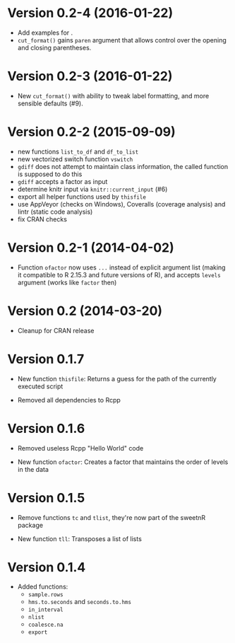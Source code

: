 Version 0.2-4 (2016-01-22)
===

- Add examples for .
- `cut_format()` gains `paren` argument that allows control over the opening and closing parentheses.


Version 0.2-3 (2016-01-22)
===

- New `cut_format()` with ability to tweak label formatting, and more sensible defaults (#9).


Version 0.2-2 (2015-09-09)
===

- new functions `list_to_df` and `df_to_list`
- new vectorized switch function `vswitch`
- `gdiff` does not attempt to maintain class information, the called function is
  supposed to do this
- `gdiff` accepts a factor as input
- determine knitr input via `knitr::current_input` (#6)
- export all helper functions used by `thisfile`
- use AppVeyor (checks on Windows), Coveralls (coverage analysis) and lintr
  (static code analysis)
- fix CRAN checks

Version 0.2-1 (2014-04-02)
===

- Function `ofactor` now uses `...` instead of explicit argument list (making it
  compatible to R 2.15.3 and future versions of R), and accepts `levels`
  argument (works like `factor` then)

Version 0.2 (2014-03-20)
===

- Cleanup for CRAN release

Version 0.1.7
===

- New function `thisfile`: Returns a guess for the path of the currently
  executed script

- Removed all dependencies to Rcpp

Version 0.1.6
===

- Removed useless Rcpp "Hello World" code

- New function `ofactor`: Creates a factor that maintains the order of levels
  in the data

Version 0.1.5
===

- Remove functions `tc` and `tlist`, they're now part of the sweetnR package

- New function `tll`: Transposes a list of lists

Version 0.1.4
===

- Added functions:
    - `sample.rows`
    - `hms.to.seconds` and `seconds.to.hms`
    - `in_interval`
    - `nlist`
    - `coalesce.na`
    - `export`
